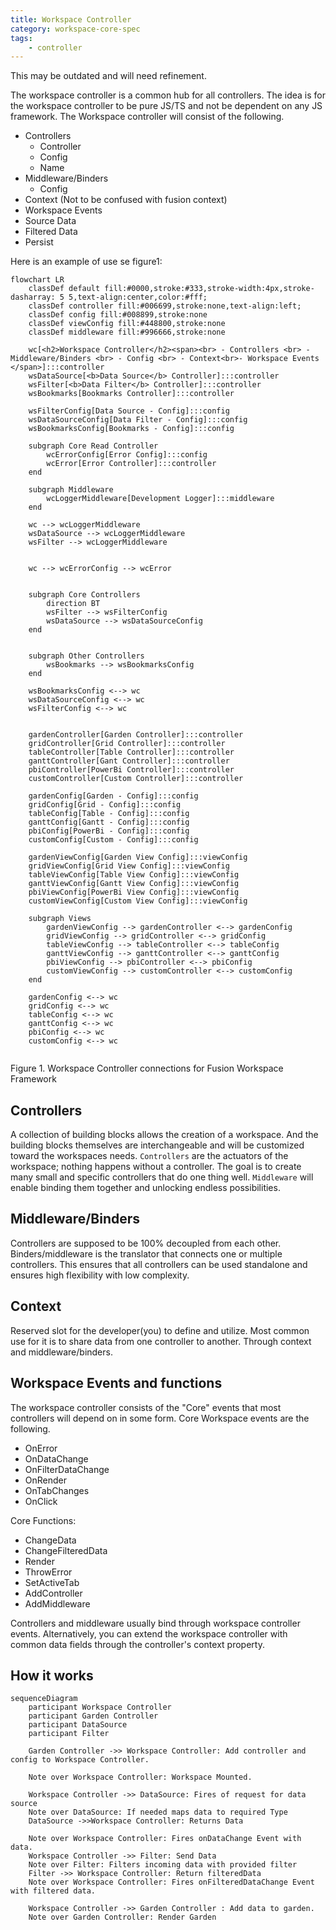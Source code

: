 ```yaml
---
title: Workspace Controller
category: workspace-core-spec
tags:
    - controller
---
```


This may be outdated and will need refinement.

The workspace controller is a common hub for all controllers. The idea is for the workspace controller to be pure JS/TS and not be dependent on any JS framework. The Workspace controller will consist of the following.

- Controllers
  - Controller
  - Config
  - Name
- Middleware/Binders
  - Config
- Context (Not to be confused with fusion context)
- Workspace Events
- Source Data
- Filtered Data
- Persist

Here is an example of use se figure1:

```mermaid
flowchart LR
    classDef default fill:#0000,stroke:#333,stroke-width:4px,stroke-dasharray: 5 5,text-align:center,color:#fff;
    classDef controller fill:#006699,stroke:none,text-align:left;
    classDef config fill:#008899,stroke:none
    classDef viewConfig fill:#448800,stroke:none
    classDef middleware fill:#996666,stroke:none

    wc[<h2>Workspace Controller</h2><span><br> - Controllers <br> - Middleware/Binders <br> - Config <br> - Context<br>- Workspace Events </span>]:::controller
    wsDataSource[<b>Data Source</b> Controller]:::controller
    wsFilter[<b>Data Filter</b> Controller]:::controller
    wsBookmarks[Bookmarks Controller]:::controller

    wsFilterConfig[Data Source - Config]:::config
    wsDataSourceConfig[Data Filter - Config]:::config
    wsBookmarksConfig[Bookmarks - Config]:::config

    subgraph Core Read Controller
        wcErrorConfig[Error Config]:::config
        wcError[Error Controller]:::controller
    end

    subgraph Middleware
        wcLoggerMiddleware[Development Logger]:::middleware
    end

    wc --> wcLoggerMiddleware
    wsDataSource --> wcLoggerMiddleware
    wsFilter --> wcLoggerMiddleware


    wc --> wcErrorConfig --> wcError


    subgraph Core Controllers
        direction BT
        wsFilter --> wsFilterConfig
        wsDataSource --> wsDataSourceConfig
    end


    subgraph Other Controllers
        wsBookmarks --> wsBookmarksConfig
    end

    wsBookmarksConfig <--> wc
    wsDataSourceConfig <--> wc
    wsFilterConfig <--> wc


    gardenController[Garden Controller]:::controller
    gridController[Grid Controller]:::controller
    tableController[Table Controller]:::controller
    ganttController[Gant Controller]:::controller
    pbiController[PowerBi Controller]:::controller
    customController[Custom Controller]:::controller

    gardenConfig[Garden - Config]:::config
    gridConfig[Grid - Config]:::config
    tableConfig[Table - Config]:::config
    ganttConfig[Gantt - Config]:::config
    pbiConfig[PowerBi - Config]:::config
    customConfig[Custom - Config]:::config

    gardenViewConfig[Garden View Config]:::viewConfig
    gridViewConfig[Grid View Config]:::viewConfig
    tableViewConfig[Table View Config]:::viewConfig
    ganttViewConfig[Gantt View Config]:::viewConfig
    pbiViewConfig[PowerBi View Config]:::viewConfig
    customViewConfig[Custom View Config]:::viewConfig

    subgraph Views
        gardenViewConfig --> gardenController <--> gardenConfig
        gridViewConfig --> gridController <--> gridConfig
        tableViewConfig --> tableController <--> tableConfig
        ganttViewConfig --> ganttController <--> ganttConfig
        pbiViewConfig --> pbiController <--> pbiConfig
        customViewConfig --> customController <--> customConfig
    end

    gardenConfig <--> wc
    gridConfig <--> wc
    tableConfig <--> wc
    ganttConfig <--> wc
    pbiConfig <--> wc
    customConfig <--> wc


```

Figure 1. Workspace Controller connections for Fusion Workspace Framework

## Controllers

A collection of building blocks allows the creation of a workspace. And the building blocks themselves are interchangeable and will be customized toward the workspaces needs. `Controllers` are the actuators of the workspace; nothing happens without a controller. The goal is to create many small and specific controllers that do one thing well. `Middleware` will enable binding them together and unlocking endless possibilities.

## Middleware/Binders

Controllers are supposed to be 100% decoupled from each other. Binders/middleware is the translator that connects one or multiple controllers. This ensures that all controllers can be used standalone and ensures high flexibility with low complexity.

## Context

Reserved slot for the developer(you) to define and utilize. Most common use for it is to share data from one controller to another. Through context and middleware/binders.

## Workspace Events and functions

The workspace controller consists of the "Core" events that most controllers will depend on in some form. Core Workspace events are the following.

- OnError
- OnDataChange
- OnFilterDataChange
- OnRender
- OnTabChanges
- OnClick

Core Functions:

- ChangeData
- ChangeFilteredData
- Render
- ThrowError
- SetActiveTab
- AddController
- AddMiddleware

Controllers and middleware usually bind through workspace controller events. Alternatively, you can extend the workspace controller with common data fields through the controller's context property.

## How it works

```mermaid
sequenceDiagram
    participant Workspace Controller
    participant Garden Controller
    participant DataSource
    participant Filter

    Garden Controller ->> Workspace Controller: Add controller and config to Workspace Controller.

    Note over Workspace Controller: Workspace Mounted.

    Workspace Controller ->> DataSource: Fires of request for data source
    Note over DataSource: If needed maps data to required Type
    DataSource ->>Workspace Controller: Returns Data

    Note over Workspace Controller: Fires onDataChange Event with data.
    Workspace Controller ->> Filter: Send Data
    Note over Filter: Filters incoming data with provided filter
    Filter ->> Workspace Controller: Return filteredData
    Note over Workspace Controller: Fires onFilteredDataChange Event with filtered data.

    Workspace Controller ->> Garden Controller : Add data to garden.
    Note over Garden Controller: Render Garden
```

